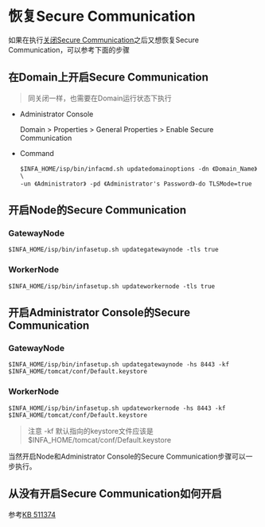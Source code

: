 # 恢复Secure Communication

如果在执行[关闭Secure Communication](/Administrator/PWC/disablesecurecommunication.md "关闭Secure Communication")之后又想恢复Secure Communication，可以参考下面的步骤


## 在Domain上开启Secure Communication
> 同关闭一样，也需要在Domain运行状态下执行

* Administrator Console

    Domain &gt; Properties &gt; General Properties &gt; Enable Secure Communication

* Command
    ```shell
    $INFA_HOME/isp/bin/infacmd.sh updatedomainoptions -dn 《Domain_Name》 \
    -un 《Administrator》 -pd 《Administrator's Password》-do TLSMode=true
    ```

## 开启Node的Secure Communication
### GatewayNode
```shell
$INFA_HOME/isp/bin/infasetup.sh updategatewaynode -tls true
```

### WorkerNode
```shell
$INFA_HOME/isp/bin/infasetup.sh updateworkernode -tls true
```

## 开启Administrator Console的Secure Communication
### GatewayNode
```shell
$INFA_HOME/isp/bin/infasetup.sh updategatewaynode -hs 8443 -kf $INFA_HOME/tomcat/conf/Default.keystore
```

### WorkerNode
```shell
$INFA_HOME/isp/bin/infasetup.sh updateworkernode -hs 8443 -kf $INFA_HOME/tomcat/conf/Default.keystore
```

> 注意
-kf 默认指向的keystore文件应该是$INFA_HOME/tomcat/conf/Default.keystore

当然开启Node和Administrator Console的Secure Communication步骤可以一步执行。


## 从没有开启Secure Communication如何开启
参考[KB 511374](https://kb.informatica.com/howto/6/Pages/20/511374.aspx?myk=511374)